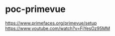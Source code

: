# poc-primevue

https://www.primefaces.org/primevue/setup
https://www.youtube.com/watch?v=FjYesOz95MM


